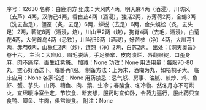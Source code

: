 序号：12630
名称：白鹿洞方
组成：大风肉4两，明天麻4两（酒浸），川防风（去芦）4两，汉防己4两，香白芷4两（酒浸），独活2两，苏薄荷2两，全蝎3两（洗去盐足），僵蚕（炙，去足）6两，蝉蜕（去足）6两，金头蜈蚣（炙，去头足）2两，蕲蛇8两（酒浸，焙），川山甲2两（烧），狗脊4两（去毛，酒浸），白菊花4两，大何首乌4两（忌铁），川当归6两（酒浸），好苦参（净）4两，大川芎1两，赤芍6两，山栀仁2两（炒），连翘（净）2两，白苏2两。
出处：《洞天奥旨》卷十六。
主治：大麻风，眉毛脱落，手足拳挛，皮肉溃烂，唇翻眼锭，口歪身麻，肉不痛痒，面生红紫斑。
加减：None
功效：None
用法用量：每服70-80丸，空心好酒送下。临卧再1服。
制备方法：上为末，酒糊为丸，如梧桐子大。
临床应用：None
各家论述：None
用药禁忌：忌气怒、房事、油腻、煎炒、鸡、鱼虾、蟹、芋头、山药、糟鱼、肉、鹅、生冷；春酸食、冬冷物、然冬月亦不可烘火。宜绵暖净室坐定，节饮食、断妄想，服药时宜仰卧，令药力遍行，服此药只宜食鸭、鲫鱼、牛肉，俱常淡食。
附注：None
